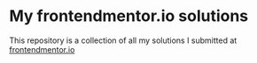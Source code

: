 # My frontendmentor.io solutions

This repository is a collection of all my solutions I submitted at [frontendmentor.io ](https://www.frontendmentor.io/)
